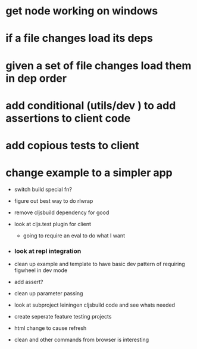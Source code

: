 # get node working on windows

# if a file changes load its deps
# given a set of file changes load them in dep order

# add conditional (utils/dev ) to add assertions to client code
# add copious tests to client

# change example to a simpler app






* switch build special fn?

* figure out best way to do rlwrap

* remove cljsbuild dependency for good

* look at cljs.test plugin for client
  - going to require an eval to do what I want
  
* ### look at repl integration 

* clean up example and template to have basic dev pattern
  of requiring figwheel in dev mode

* add assert?
  
* clean up parameter passing
* look at subproject leiningen cljsbuild code and see whats needed

* create seperate feature testing projects

* html change to cause refresh
* clean and other commands from browser is interesting

